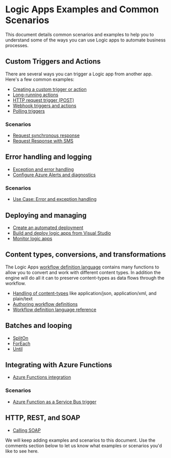 <properties
   pageTitle="Logic Apps Examples and Scenarios | Microsoft Azure"
   description="See common Logic apps examples and learn how to implement common scenarios"
   services="logic-apps"
   documentationCenter=".net,nodejs,java"
   authors="jeffhollan"
   manager="erikre"
   editor=""/>

<tags
   ms.service="logic-apps"
   ms.devlang="multiple"
   ms.topic="article"
   ms.tgt_pltfrm="na"
   ms.workload="integration"
   ms.date="10/18/2016"
   ms.author="jehollan"/>

# <a name="logic-apps-examples-and-common-scenarios"></a>Logic Apps Examples and Common Scenarios

This document details common scenarios and examples to help you to understand some of the ways you can use Logic apps to automate business processes. 

## <a name="custom-triggers-and-actions"></a>Custom Triggers and Actions

There are several ways you can trigger a Logic app from another app. Here's a few common examples:

- [Creating a custom trigger or action](app-service-logic-create-api-app.md)
- [Long-running actions](app-service-logic-create-api-app.md)
- [HTTP request trigger (POST)](app-service-logic-http-endpoint.md)
- [Webhook triggers and actions](app-service-logic-create-api-app.md)
- [Polling triggers](app-service-logic-create-api-app.md)

### <a name="scenarios"></a>Scenarios

- [Request synchronous response](app-service-logic-http-endpoint.md)
- [Request Response with SMS](https://channel9.msdn.com/Blogs/Windows-Azure/Azure-Logic-Apps-Walkthrough-Webhook-Functions-and-an-SMS-Bot)

## <a name="error-handling-and-logging"></a>Error handling and logging

- [Exception and error handling](app-service-logic-exception-handling.md)
- [Configure Azure Alerts and diagnostics](app-service-logic-monitor-your-logic-apps.md)

### <a name="scenarios"></a>Scenarios

- [Use Case: Error and exception handling](app-service-logic-scenario-error-and-exception-handling.md)

## <a name="deploying-and-managing"></a>Deploying and managing

- [Create an automated deployment](app-service-logic-create-deploy-template.md)
- [Build and deploy logic apps from Visual Studio](app-service-logic-deploy-from-vs.md)
- [Monitor logic apps](app-service-logic-monitor-your-logic-apps.md)

## <a name="content-types-conversions-and-transformations"></a>Content types, conversions, and transformations

The Logic Apps [workflow definition language](http://aka.ms/logicappsdocs) contains many functions to allow you to convert and work with different content types.  In addition the engine will do all it can to preserve content-types as data flows through the workflow.

- [Handling of content-types](app-service-logic-content-type.md) like application/json, application/xml, and plain/text
- [Authoring workflow definitions](app-service-logic-author-definitions.md)
- [Workflow definition language reference](http://aka.ms/logicappsdocs)

## <a name="batches-and-looping"></a>Batches and looping

- [SplitOn](app-service-logic-loops-and-scopes.md)
- [ForEach](app-service-logic-loops-and-scopes.md)
- [Until](app-service-logic-loops-and-scopes.md)

## <a name="integrating-with-azure-functions"></a>Integrating with Azure Functions

- [Azure Functions integration](app-service-logic-azure-functions.md)

### <a name="scenarios"></a>Scenarios

- [Azure Function as a Service Bus trigger](app-service-logic-scenario-function-sb-trigger.md)

## <a name="http-rest-and-soap"></a>HTTP, REST, and SOAP

 - [Calling SOAP](https://blogs.msdn.microsoft.com/logicapps/2016/04/07/using-soap-services-with-logic-apps/)


We will keep adding examples and scenarios to this document. Use the comments section below to let us know what examples or scenarios you'd like to see here.